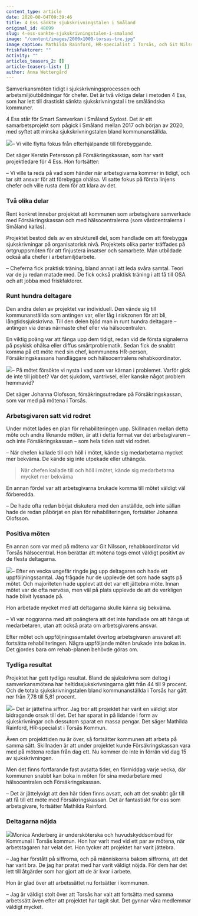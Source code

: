 ```yaml
---
content_type: article
date: 2020-08-04T09:39:46
title: 4 Ess sänkte sjukskrivningstalen i Småland
original_id: 48699
slug: 4-ess-sankte-sjukskrivningstalen-i-smaland
image: "/content/images/2000x1000-torsas-tre.jpg"
image_caption: Mathilda Rainford, HR-specialist i Torsås, och Git Nilsson, rehabkoordinator vid hälsocentralen, var aktiva i projektet 4 Ess. De är överens om att projektet har bidragit stort till de minskade sjukskrivningstalen.
friskfaktorer: ""
activity: ""
articles_teasers_2: []
article-teasers-list: []
author: Anna Wettergård
---
```


Samverkansmöten tidigt i sjukskrivningsprocessen och arbetsmiljöutbildningar för chefer. Det är två viktiga delar i metoden 4 Ess, som har lett till drastiskt sänkta sjukskrivningstal i tre småländska kommuner.

4 Ess står för Smart Samverkan i Småland Sydost. Det är ett samarbetsprojekt som pågick i Småland mellan 2017 och början av 2020, med syftet att minska sjukskrivningstalen bland kommunanställda.

[![](https://www.suntarbetsliv.se/wp-content/uploads/2020/06/200x220-kerstin-petersson.jpg)](https://www.suntarbetsliv.se/wp-content/uploads/2020/06/200x220-kerstin-petersson.jpg)– Vi ville flytta fokus från efterhjälpande till förebyggande.

Det säger Kerstin Petersson på Försäkringskassan, som har varit projektledare för 4 Ess. Hon fortsätter:

– Vi ville ta reda på vad som händer när arbetsgivarna kommer in tidigt, och tar sitt ansvar för att förebygga ohälsa. Vi satte fokus på första linjens chefer och ville rusta dem för att klara av det.

### Två olika delar

Rent konkret innebar projektet att kommunen som arbetsgivare samverkade med Försäkringskassan och med hälsocentralerna (som vårdcentralerna i Småland kallas).

Projektet bestod dels av en strukturell del, som handlade om att förebygga sjukskrivningar på organisatorisk nivå. Projektets olika parter träffades på ortgruppsmöten för att finjustera insatser och samarbete. Man utbildade också alla chefer i arbetsmiljöarbete.

– Cheferna fick praktisk träning, bland annat i att leda svåra samtal. Teori var de ju redan matade med. De fick också praktisk träning i att få till OSA och att jobba med friskfaktorer.

### Runt hundra deltagare

Den andra delen av projektet var individuell. Den vände sig till kommunanställda som antingen var, eller låg i riskzonen för att bli, långtidssjukskrivna. Till den delen bjöd man in runt hundra deltagare ­­– antingen via deras närmaste chef eller via hälsocentralen.

En viktig poäng var att fånga upp dem tidigt, redan vid de första signalerna på psykisk ohälsa eller diffus smärtproblematik. Sedan fick de snabbt komma på ett möte med sin chef, kommunens HR-person, Försäkringskassans handläggare och hälsocentralens rehabkoordinator.

[![](https://www.suntarbetsliv.se/wp-content/uploads/2020/06/200x220-johanna-olofsson.jpg)](https://www.suntarbetsliv.se/wp-content/uploads/2020/06/200x220-johanna-olofsson.jpg)– På mötet försökte vi nysta i vad som var kärnan i problemet. Varför gick de inte till jobbet? Var det sjukdom, vantrivsel, eller kanske något problem hemmavid?

Det säger Johanna Olofsson, försäkringsutredare på Försäkringskassan, som var med på mötena i Torsås.

### Arbetsgivaren satt vid rodret

Under mötet lades en plan för rehabiliteringen upp. Skillnaden mellan detta möte och andra liknande möten, är att i detta format var det arbetsgivaren – och inte Försäkringskassan – som hela tiden satt vid rodret.

– När chefen kallade till och höll i mötet, kände sig medarbetarna mycket mer bekväma. De kände sig inte utpekade eller uthängda.

> När chefen kallade till och höll i mötet, kände sig medarbetarna mycket mer bekväma

En annan fördel var att arbetsgivarna brukade komma till mötet väldigt väl förberedda.

– De hade ofta redan börjat diskutera med den anställde, och inte sällan hade de redan påbörjat en plan för rehabiliteringen, fortsätter Johanna Olofsson.

### Positiva möten

En annan som var med på mötena var Git Nilsson, rehabkoordinator vid Torsås hälsocentral. Hon berättar att mötena togs emot väldigt positivt av de flesta deltagarna.

[![](https://www.suntarbetsliv.se/wp-content/uploads/2020/06/200x220-git-nilsson-2.jpg)](https://www.suntarbetsliv.se/wp-content/uploads/2020/06/200x220-git-nilsson-2.jpg)– Efter en vecka ungefär ringde jag upp deltagaren och hade ett uppföljningssamtal. Jag frågade hur de upplevde det som hade sagts på mötet. Och majoriteten hade upplevt att det var ett jättebra möte. Innan mötet var de ofta nervösa, men väl på plats upplevde de att de verkligen hade blivit lyssnade på.

Hon arbetade mycket med att deltagarna skulle känna sig bekväma.

– Vi var noggranna med att poängtera att det inte handlade om att hänga ut medarbetaren, utan att också prata om arbetsgivarens ansvar.

Efter mötet och uppföljningssamtalet övertog arbetsgivaren ansvaret att fortsätta rehabiliteringen. Några uppföljande möten brukade inte bokas in. Det gjordes bara om rehab-planen behövde göras om.

### Tydliga resultat

Projektet har gett tydliga resultat. Bland de sjukskrivna som deltog i samverkansmötena har heltidssjukskrivningarna gått från 44 till 9 procent. Och de totala sjukskrivningstalen bland kommunanställda i Torsås har gått ner från 7,78 till 5,81 procent.

[![](https://www.suntarbetsliv.se/wp-content/uploads/2020/06/200x220-mathilda-rainford.jpg)](https://www.suntarbetsliv.se/wp-content/uploads/2020/06/200x220-mathilda-rainford.jpg)– Det är jättefina siffror. Jag tror att projektet har varit en väldigt stor bidragande orsak till det. Det har sparat in på lidande i form av sjukskrivningar och dessutom sparat en massa pengar. Det säger Mathilda Rainford, HR-specialist i Torsås Kommun.

Även om projekttiden nu är över, så fortsätter kommunen att arbeta på samma sätt. Skillnaden är att under projektet kunde Försäkringskassan vara med på mötena redan från dag ett. Nu kommer de inte in förrän vid dag 15 av sjukskrivningen.

Men det finns fortfarande fast avsatta tider, en förmiddag varje vecka, där kommunen snabbt kan boka in möten för sina medarbetare med hälsocentralen och Försäkringskassan.

– Det är jättelyxigt att den här tiden finns avsatt, och att det snabbt går till att få till ett möte med Försäkringskassan. Det är fantastiskt för oss som arbetsgivare, fortsätter Mathilda Rainford.

### Deltagarna nöjda

[![](https://www.suntarbetsliv.se/wp-content/uploads/2020/06/200x220-monica-anderberg.jpg)](https://www.suntarbetsliv.se/wp-content/uploads/2020/06/200x220-monica-anderberg.jpg)Monica Anderberg är undersköterska och huvudskyddsombud för Kommunal i Torsås kommun. Hon har varit med vid ett par av mötena, när arbetstagaren har velat det. Hon tycker att projektet har varit jättebra.

– Jag har förstått på siffrorna, och på människorna bakom siffrorna, att det har varit bra. De jag har pratat med har varit väldigt nöjda. För dem har det lett till åtgärder som har gjort att de är kvar i arbete.

Hon är glad över att arbetssättet nu fortsätter i kommunen.

– Jag är väldigt stolt över att Torsås har valt att fortsätta med samma arbetssätt även efter att projektet har tagit slut. Det gynnar våra medlemmar väldigt mycket.
